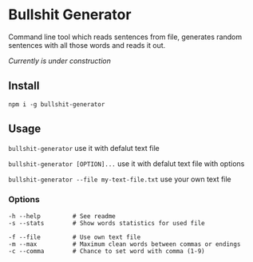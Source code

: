 # Bullshit Generator

Command line tool which reads sentences from file, generates random sentences with all those words and reads it out.

_Currently is under construction_

## Install

`npm i -g bullshit-generator`

## Usage


`bullshit-generator` use it with defalut text file

`bullshit-generator [OPTION]...` use it with defalut text file with options

`bullshit-generator --file my-text-file.txt` use your own text file

### Options

```
-h --help         # See readme
-s --stats        # Show words statistics for used file

-f --file         # Use own text file
-m --max          # Maximum clean words between commas or endings
-c --comma        # Chance to set word with comma (1-9)
```
